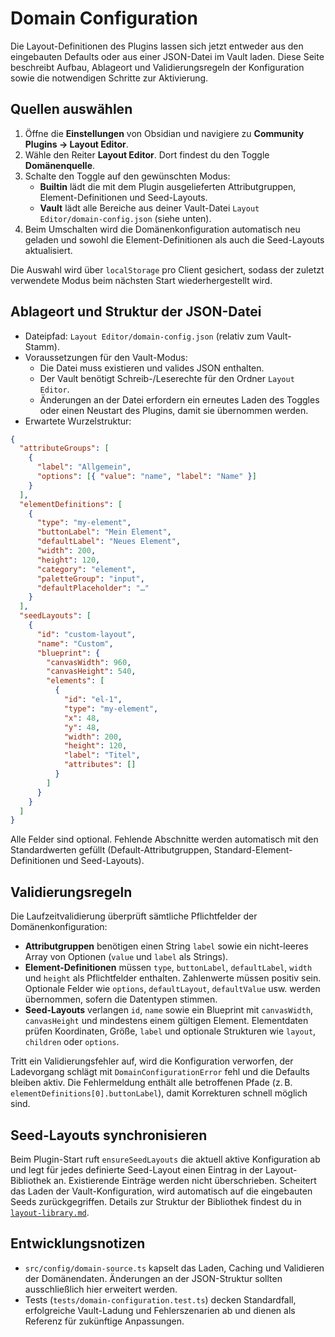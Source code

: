 # Domain Configuration

Die Layout-Definitionen des Plugins lassen sich jetzt entweder aus den eingebauten Defaults
oder aus einer JSON-Datei im Vault laden. Diese Seite beschreibt Aufbau, Ablageort und
Validierungsregeln der Konfiguration sowie die notwendigen Schritte zur Aktivierung.

## Quellen auswählen

1. Öffne die **Einstellungen** von Obsidian und navigiere zu **Community Plugins → Layout Editor**.
2. Wähle den Reiter **Layout Editor**. Dort findest du den Toggle **Domänenquelle**.
3. Schalte den Toggle auf den gewünschten Modus:
   - **Builtin** lädt die mit dem Plugin ausgelieferten Attributgruppen, Element-Definitionen und Seed-Layouts.
   - **Vault** lädt alle Bereiche aus deiner Vault-Datei `Layout Editor/domain-config.json` (siehe unten).
4. Beim Umschalten wird die Domänenkonfiguration automatisch neu geladen und sowohl die Element-Definitionen
   als auch die Seed-Layouts aktualisiert.

Die Auswahl wird über `localStorage` pro Client gesichert, sodass der zuletzt verwendete Modus beim nächsten Start wiederhergestellt wird.

## Ablageort und Struktur der JSON-Datei

* Dateipfad: `Layout Editor/domain-config.json` (relativ zum Vault-Stamm).
* Voraussetzungen für den Vault-Modus:
  - Die Datei muss existieren und valides JSON enthalten.
  - Der Vault benötigt Schreib-/Leserechte für den Ordner `Layout Editor`.
  - Änderungen an der Datei erfordern ein erneutes Laden des Toggles oder einen Neustart des Plugins, damit sie übernommen werden.
* Erwartete Wurzelstruktur:

```json
{
  "attributeGroups": [
    {
      "label": "Allgemein",
      "options": [{ "value": "name", "label": "Name" }]
    }
  ],
  "elementDefinitions": [
    {
      "type": "my-element",
      "buttonLabel": "Mein Element",
      "defaultLabel": "Neues Element",
      "width": 200,
      "height": 120,
      "category": "element",
      "paletteGroup": "input",
      "defaultPlaceholder": "…"
    }
  ],
  "seedLayouts": [
    {
      "id": "custom-layout",
      "name": "Custom",
      "blueprint": {
        "canvasWidth": 960,
        "canvasHeight": 540,
        "elements": [
          {
            "id": "el-1",
            "type": "my-element",
            "x": 48,
            "y": 48,
            "width": 200,
            "height": 120,
            "label": "Titel",
            "attributes": []
          }
        ]
      }
    }
  ]
}
```

Alle Felder sind optional. Fehlende Abschnitte werden automatisch mit den Standardwerten
gefüllt (Default-Attributgruppen, Standard-Element-Definitionen und Seed-Layouts).

## Validierungsregeln

Die Laufzeitvalidierung überprüft sämtliche Pflichtfelder der Domänenkonfiguration:

- **Attributgruppen** benötigen einen String `label` sowie ein nicht-leeres Array von
  Optionen (`value` und `label` als Strings).
- **Element-Definitionen** müssen `type`, `buttonLabel`, `defaultLabel`, `width` und `height`
  als Pflichtfelder enthalten. Zahlenwerte müssen positiv sein. Optionale Felder wie
  `options`, `defaultLayout`, `defaultValue` usw. werden übernommen, sofern die Datentypen
  stimmen.
- **Seed-Layouts** verlangen `id`, `name` sowie ein Blueprint mit `canvasWidth`,
  `canvasHeight` und mindestens einem gültigen Element. Elementdaten prüfen Koordinaten,
  Größe, `label` und optionale Strukturen wie `layout`, `children` oder `options`.

Tritt ein Validierungsfehler auf, wird die Konfiguration verworfen, der Ladevorgang schlägt mit
`DomainConfigurationError` fehl und die Defaults bleiben aktiv. Die Fehlermeldung enthält alle
betroffenen Pfade (z. B. `elementDefinitions[0].buttonLabel`), damit Korrekturen schnell
möglich sind.

## Seed-Layouts synchronisieren

Beim Plugin-Start ruft `ensureSeedLayouts` die aktuell aktive Konfiguration ab und legt für
jedes definierte Seed-Layout einen Eintrag in der Layout-Bibliothek an. Existierende Einträge
werden nicht überschrieben. Scheitert das Laden der Vault-Konfiguration, wird automatisch auf
die eingebauten Seeds zurückgegriffen. Details zur Struktur der Bibliothek findest du in
[`layout-library.md`](./layout-library.md).

## Entwicklungsnotizen

- `src/config/domain-source.ts` kapselt das Laden, Caching und Validieren der Domänendaten.
  Änderungen an der JSON-Struktur sollten ausschließlich hier erweitert werden.
- Tests (`tests/domain-configuration.test.ts`) decken Standardfall, erfolgreiche Vault-Ladung
  und Fehlerszenarien ab und dienen als Referenz für zukünftige Anpassungen.
